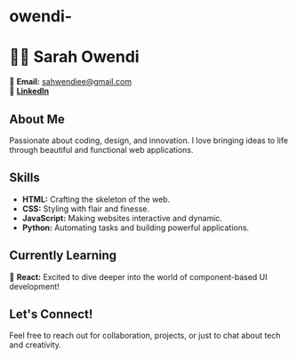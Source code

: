 # owendi-

# 👩‍💻 Sarah Owendi

📧 **Email:** sahwendiee@gmail.com  
🔗 **[LinkedIn](https://www.linkedin.com/in/sarah-owendi-223460240?utm_source=share&utm_campaign=share_via&utm_content=profile&utm_medium=android_app)**

## About Me
Passionate about coding, design, and innovation. I love bringing ideas to life through beautiful and functional web applications.

## Skills
- **HTML:** Crafting the skeleton of the web.
- **CSS:** Styling with flair and finesse.
- **JavaScript:** Making websites interactive and dynamic.
- **Python:** Automating tasks and building powerful applications.

## Currently Learning
🌟 **React:** Excited to dive deeper into the world of component-based UI development!

## Let's Connect!
Feel free to reach out for collaboration, projects, or just to chat about tech and creativity.
